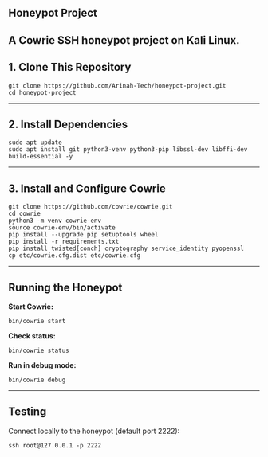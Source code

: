 
## Honeypot Project
A Cowrie SSH honeypot project on Kali Linux.
---

## 1. Clone This Repository

```
git clone https://github.com/Arinah-Tech/honeypot-project.git
cd honeypot-project
```

---

## 2. Install Dependencies

```
sudo apt update
sudo apt install git python3-venv python3-pip libssl-dev libffi-dev build-essential -y
```

---

## 3. Install and Configure Cowrie

```
git clone https://github.com/cowrie/cowrie.git
cd cowrie
python3 -m venv cowrie-env
source cowrie-env/bin/activate
pip install --upgrade pip setuptools wheel
pip install -r requirements.txt
pip install twisted[conch] cryptography service_identity pyopenssl
cp etc/cowrie.cfg.dist etc/cowrie.cfg
```
---

## Running the Honeypot
**Start Cowrie:**

```
bin/cowrie start
```

**Check status:**

```
bin/cowrie status
```
**Run in debug mode:**

```
bin/cowrie debug
```
---

## Testing
Connect locally to the honeypot (default port 2222):

```
ssh root@127.0.0.1 -p 2222
```
